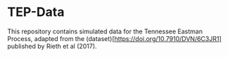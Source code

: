 # TEP-Data

This repository contains simulated data for the Tennessee Eastman Process, adapted from the (dataset)[https://doi.org/10.7910/DVN/6C3JR1] published by Rieth et al (2017). 

